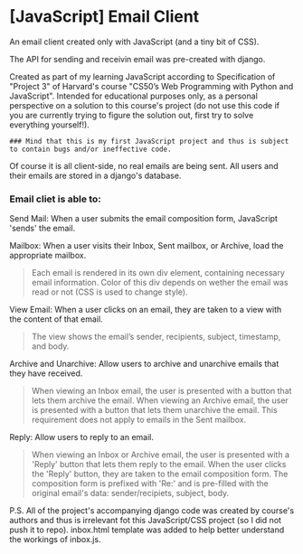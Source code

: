 # [JavaScript] Email Client
An email client created only with JavaScript (and a tiny bit of CSS). 

The API for sending and receivin email was pre-created with django.


Created as part of my learning JavaScript according to Specification of "Project 3" of Harvard's course "CS50’s Web Programming with Python and JavaScript".
Intended for educational purposes only, as a personal perspective on a solution to this course's project (do not use this code if you are currently trying to figure the solution out, first try to solve everything yourself!).

`### Mind that this is my first JavaScript project and thus is subject to contain bugs and/or ineffective code.`


Of course it is all client-side, no real emails are being sent. All users and their emails are stored in a django's database.

### Email cliet is able to:

Send Mail: When a user submits the email composition form, JavaScript 'sends' the email.

Mailbox: When a user visits their Inbox, Sent mailbox, or Archive, load the appropriate mailbox.

> Each email is rendered in its own div element, containing necessary email information. 
> Color of this div depends on wether the email was read or not (CSS is used to change style).

View Email: When a user clicks on an email, they are taken to a view with the content of that email.

> The view shows the email’s sender, recipients, subject, timestamp, and body.

Archive and Unarchive: Allow users to archive and unarchive emails that they have received.

> When viewing an Inbox email, the user is presented with a button that lets them archive the email. 
> When viewing an Archive email, the user is presented with a button that lets them unarchive the email. 
> This requirement does not apply to emails in the Sent mailbox.

Reply: Allow users to reply to an email.

> When viewing an Inbox or Archive email, the user is presented with a 'Reply' button that lets them reply to the email.
> When the user clicks the 'Reply' button, they are taken to the email composition form.
> The composition form is prefixed with 'Re:' and is pre-filled with the original email's data: sender/recipiets, subject, body.

P.S. All of the project's accompanying django code was created by course's authors and thus is irrelevant fot this JavaScript/CSS project (so I did not push it to repo). inbox.html template was added to help better understand the workings of inbox.js.

